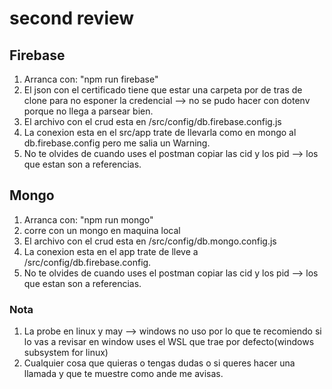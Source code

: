 # second review

## Firebase 
1. Arranca con: "npm run firebase"
2. El json con el certificado tiene que estar una carpeta por de tras de clone para no esponer la credencial --> no se pudo hacer con dotenv porque no llega a parsear bien.
3. El archivo con el crud esta en /src/config/db.firebase.config.js
4. La conexion esta en el src/app trate de llevarla como en mongo al db.firebase.config pero me salia un Warning.
5. No te olvides de cuando uses el postman copiar las cid y los pid --> los que estan son a referencias.

## Mongo 
1. Arranca con: "npm run mongo"
2. corre con un mongo en maquina local   
3. El archivo con el crud esta en /src/config/db.mongo.config.js
4. La conexion esta en el app trate de lleve a /src/config/db.firebase.config.
5. No te olvides de cuando uses el postman copiar las cid y los pid --> los que estan son a referencias.


### Nota 
1. La probe en linux y may --> windows no uso por lo que te recomiendo si lo vas a revisar en window uses el WSL que trae por defecto(windows subsystem for linux)
2. Cualquier cosa que quieras o tengas dudas o si queres hacer una llamada y que te muestre como ande me avisas.


